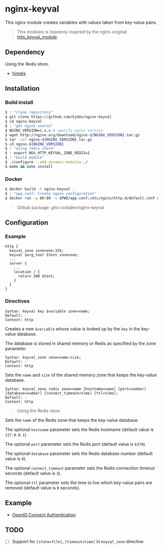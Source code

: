 nginx-keyval
============

This nginx module creates variables with values taken from key-value pairs.

> This modules is heavenly inspired by the nginx original
> [http_keyval_module](https://nginx.org/en/docs/http/ngx_http_keyval_module.html).

Dependency
----------

Using the Redis store.

- [hiredis](https://github.com/redis/hiredis)

Installation
------------

### Build install

``` sh
$ : "clone repository"
$ git clone https://github.com/kjdev/nginx-keyval
$ cd nginx-keyval
$ : "get nginx source"
$ NGINX_VERSION=1.x.x # specify nginx version
$ wget http://nginx.org/download/nginx-${NGINX_VERSION}.tar.gz
$ tar -zxf nginx-${NGINX_VERSION}.tar.gz
$ cd nginx-${NGINX_VERSION}
$ : "using redis store"
$ : export NGX_HTTP_KEYVAL_ZONE_REDIS=1
$ : "build module"
$ ./configure --add-dynamic-module=../
$ make && make install
```

### Docker

``` sh
$ docker build -t nginx-keyval .
$ : "app.conf: Create nginx configuration"
$ docker run -p 80:80 -v $PWD/app.conf:/etc/nginx/http.d/default.conf nginx-keyval
```

> Github package: ghcr.io/kjdev/nginx-keyval

Configuration
-------------

### Example

```
http {
  keyval_zone zone=one:32k;
  keyval $arg_text $text zone=one;
  ...
  server {
    ...
    location / {
      return 200 $text;
    }
  }
}
```

### Directives

```
Syntax: keyval key $variable zone=name;
Default: -
Context: http
```

Creates a new `$variable` whose value is looked up by the `key`
in the key-value database.

The database is stored in shared memory or Redis as specified
by the zone parameter.

```
Syntax: keyval_zone zone=name:size;
Default: -
Context: http
```

Sets the `name` and `size` of the shared memory zone that
keeps the key-value database.

```
Syntax: keyval_zone_redis zone=name [hostname=name] [port=number] [database=number] [connect_timeout=time] [ttl=time];
Default: -
Context: http
```

> Using the Redis store

Sets the `name` of the Redis zone that keeps the key-value database.

The optional `hostname` parameter sets the Redis hostname
(default value is `127.0.0.1`).

The optional `port` parameter sets the Redis port
(default value is `6379`).

The optional `database` parameter sets the Redis database number
(default value is `0`).

The optional `connect_timeout` parameter sets the Redis connection
timeout seconds (default value is `3`).

The optional `ttl` parameter sets the time to live
which key-value pairs are removed (default value is `0` seconds).

Example
-------

- [OpenID Connect Authentication](example/README.md)


TODO
----

- [ ] Support for `[state=file]`, `[timeout=time]` in `keyval_zone` directive
